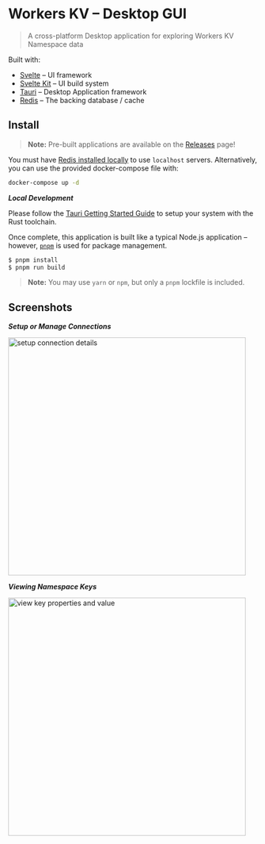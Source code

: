 # Workers KV – Desktop GUI

> A cross-platform Desktop application for exploring Workers KV Namespace data

Built with:

* [Svelte](https://svelte.dev) – UI framework
* [Svelte Kit](https://kit.svelte.dev) – UI build system
* [Tauri](https://tauri.studio) – Desktop Application framework
* [Redis](https://redis.io/) – The backing database / cache

## Install

> **Note:** Pre-built applications are available on the [Releases](https://github.com/cloudflare/workerskv.gui/releases) page!

You must have [Redis installed locally](https://redis.io/download) to use `localhost` servers.
Alternatively, you can use the provided docker-compose file with:
```bash
docker-compose up -d
```

***Local Development***

Please follow the [Tauri Getting Started Guide](https://tauri.studio/en/docs/getting-started/intro#steps) to setup your system with the Rust toolchain.

Once complete, this application is built like a typical Node.js application – however, [`pnpm`](https://pnpm.io/) is used for package management.

```sh
$ pnpm install
$ pnpm run build
```

> **Note:** You may use `yarn` or `npm`, but only a `pnpm` lockfile is included.

## Screenshots

***Setup or Manage Connections***

<img
  width="480"
  src="shots/connect.png"
  alt="setup connection details"
/>

***Viewing Namespace Keys***

<img
  width="480"
  src="shots/viewer.png"
  alt="view key properties and value"
/>

